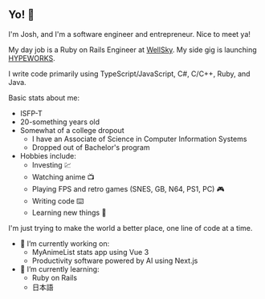 ## Yo! 👋

I'm Josh, and I'm a software engineer and entrepreneur. Nice to meet ya!

My day job is a Ruby on Rails Engineer at [WellSky](https://github.com/mediwareinc). My side gig is launching [HYPEWORKS](https://github.com/HYPEWORKS).

I write code primarily using TypeScript/JavaScript, C#, C/C++, Ruby, and Java.

Basic stats about me:

 - ISFP-T
 - 20-something years old
 - Somewhat of a college dropout
   * I have an Associate of Science in Computer Information Systems
   * Dropped out of Bachelor's program
 - Hobbies include:
   * Investing 💹
   * Watching anime 📺
   * Playing FPS and retro games (SNES, GB, N64, PS1, PC) 🎮
   * Writing code ⌨️
   * Learning new things 🧠

I'm just trying to make the world a better place, one line of code at a time.

- 🔭 I’m currently working on:
  * MyAnimeList stats app using Vue 3
  * Productivity software powered by AI using Next.js
  <!-- * A social network, [@oshiete](https://github.com/oshiete)
  * Several game concepts. Some using C++ with SDL2, C# using FNA, and some using TypeScript and WebGL. -->
- 🌱 I’m currently learning:
  * Ruby on Rails
  * 日本語

<!--
**YoCodingJosh/YoCodingJosh** is a ✨ _special_ ✨ repository because its `README.md` (this file) appears on your GitHub profile.

Here are some ideas to get you started:

- 🔭 I’m currently working on ...
- 🌱 I’m currently learning ...
- 👯 I’m looking to collaborate on ...
- 🤔 I’m looking for help with ...
- 💬 Ask me about ...
- 📫 How to reach me: ...
- 😄 Pronouns: ...
- ⚡ Fun fact: ...
-->
